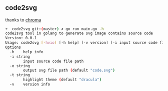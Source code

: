 #

## code2svg

thanks to [chroma](https://github.com/alecthomas/chroma)

```sh
➜  code2svg git:(master) ✗ go run main.go -h
code2svg tool in golang to generate svg image contains source code
Version: 0.0.1
Usage: code2svg [-hvio] [-h help] [-v version] [-i input source code file path] [-o output svg file path] [-t highlight theme]
Options
  -h    help info
  -i string
        input source code file path
  -o string
        output svg file path (default "code.svg")
  -t string
        highlight theme (default "dracula")
  -v    version info
```
